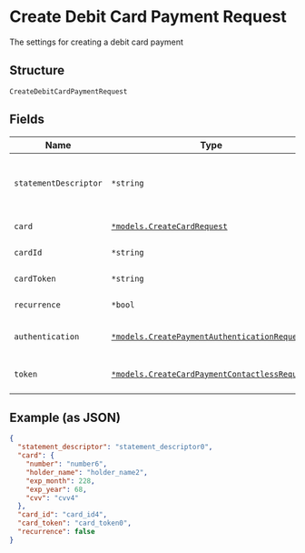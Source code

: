 
# Create Debit Card Payment Request

The settings for creating a debit card payment

## Structure

`CreateDebitCardPaymentRequest`

## Fields

| Name | Type | Tags | Description |
|  --- | --- | --- | --- |
| `statementDescriptor` | `*string` | Optional | The text that will be shown on the debit card's statement |
| `card` | [`*models.CreateCardRequest`](../../doc/models/create-card-request.md) | Optional | Debit card data |
| `cardId` | `*string` | Optional | The debit card id |
| `cardToken` | `*string` | Optional | The debit card token |
| `recurrence` | `*bool` | Optional | Indicates a recurrence |
| `authentication` | [`*models.CreatePaymentAuthenticationRequest`](../../doc/models/create-payment-authentication-request.md) | Optional | The payment authentication request |
| `token` | [`*models.CreateCardPaymentContactlessRequest`](../../doc/models/create-card-payment-contactless-request.md) | Optional | The Debit card payment token request |

## Example (as JSON)

```json
{
  "statement_descriptor": "statement_descriptor0",
  "card": {
    "number": "number6",
    "holder_name": "holder_name2",
    "exp_month": 228,
    "exp_year": 68,
    "cvv": "cvv4"
  },
  "card_id": "card_id4",
  "card_token": "card_token0",
  "recurrence": false
}
```

